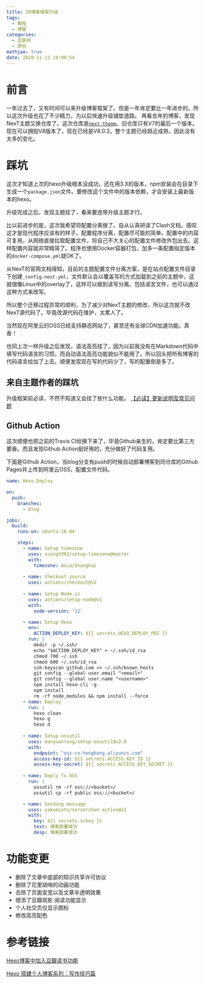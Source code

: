 ```yaml
---
title: 20博客框架升级
tags:
  - 教程
  - 博客
categories:
  - 互联网
  - 原创
mathjax: true
date: 2020-11-13 19:00:54
---
```

# 前言
一年过去了，又有时间可以来升级博客框架了。但是一年肯定要比一年进步的。所以这次升级也花了不少精力，为以后快速升级铺垫道路。
再看去年的博客，发现NexT主题又换仓库了。这次仓库是[`next-theme`](https://github.com/next-theme/hexo-theme-next)。旧仓库只有V7的最后一个版本。
现在可以拥抱V8版本了，现在已经是V8.0.2。整个主题已经趋近成熟，因此没有太多的变化。

# 踩坑

这次才知道上次的hexo升级根本没成功，还在用3.X的版本，npm安装会在目录下生成一个`package.json`文件。要修改这个文件中的版本依赖，才会安装上最新版本的hexo。

升级完成之后，发现主题挂了，看来要连带升级主题才行。

比以前进步的是，这次我希望将配置分离做了。自从认真研读了Clash文档，感叹这才是现代程序应该有的样子。配置程序分离，配置尽可能的简单。配置中的内容可复用，从网络直接拉取配置文件，将自己不大关心的配置文件修改外包出去。这样配置内容就非常精简了。程序也使用Docker容器打包，加多一条配置指定版本的`docker-compose.yml`就OK了。

从NexT的官网文档得知，目前的主题配置文件分离方案，是在站点配置文件目录下创建`_config.next.yml`，文件默认会以覆盖写的方式加载到之前的主题中，这就很像Linux中的overlay了，这样可以做到读写分离。包括语言文件，也可以通过这种方式来改写。

所以整个迁移过程异常的顺利，为了减少对NexT主题的修改，所以这次就不改NexT源代码了。毕竟改源代码在维护，太累人了。

当然现在阿里云的OSS已经支持静态网站了，甚至还有全球CDN加速功能。真香！

也同上次一样升级之后发现，语法高亮挂了，因为以前我没有在Markdown代码中填写代码语言的习惯。而自动语法高亮功能貌似不能用了。所以回头把所有博客的代码语言给加了上去。顺便发现现在写的代码少了，写的配置倒是多了。

## 来自主题作者的踩坑
升级框架前必读，不然不知道又会挂了些什么功能。
[【必读】更新说明及常见问题](https://github.com/next-theme/hexo-theme-next/issues/4)

## Github Action

这次顺便也把之前的Travis CI给换下来了，毕竟Github亲生的，肯定要比第三方要香。而且发现Github Action挺好用的，充分做好了代码复用。

下面是Github Action，当blog分支有push的时候自动部署博客到同仓库的Github Pages并上传到阿里云OSS，配置文件代码。

```yml .github/workflows/deploy.yml
name: Hexo Deploy

on:
  push:
    branches:
      - blog

jobs:
  build:
    runs-on: ubuntu-18.04

    steps:
      - name: Setup timezone
        uses: zcong1993/setup-timezone@master
        with:
          timezone: Asia/Shanghai
          
      - name: Checkout source
        uses: actions/checkout@v2
          
      - name: Setup Node.js
        uses: actions/setup-node@v1
        with:
          node-version: '12'

      - name: Setup Hexo
        env:
          ACTION_DEPLOY_KEY: ${{ secrets.HEXO_DEPLOY_PRI }}
        run: |
          mkdir -p ~/.ssh/
          echo "$ACTION_DEPLOY_KEY" > ~/.ssh/id_rsa
          chmod 700 ~/.ssh
          chmod 600 ~/.ssh/id_rsa
          ssh-keyscan github.com >> ~/.ssh/known_hosts
          git config --global user.email "<email>"
          git config --global user.name "<username>"
          npm install hexo-cli -g
          npm install
          rm -rf node_modules && npm install --force
      - name: Deploy
        run: |
          hexo clean
          hexo g
          hexo d
          
      - name: Setup ossutil
        uses: manyuanrong/setup-ossutil@v2.0
        with:
          endpoint: "oss-cn-hongkong.aliyuncs.com"
          access-key-id: ${{ secrets.ACCESS_KEY_ID }}
          access-key-secret: ${{ secrets.ACCESS_KEY_SECRET }}
    
      - name: Deply To OSS
        run: |
          ossutil rm -rf oss://<bucket>/
          ossutil cp -rf public oss://<bucket>/ 

      - name: Sending message
        uses: yakumioto/serverchan-action@v1
        with:
          key: ${{ secrets.sckey }}
          text: 博客部署成功
          desp: 博客部署成功
```

# 功能变更

- 删除了文章中底部的知识共享许可协议
- 删除了花里胡哨的动画功能
- 去除了页面变宽以及文章半透明效果
- 增添了豆瓣观影 阅读功能显示
- 个人社交页仅显示图标
- 修改高亮配色

# 参考链接

[Hexo博客中加入豆瓣读书功能](https://blog.csdn.net/weixin_42073018/article/details/89600027)

[Hexo 搭建个人博客系列：写作技巧篇](http://yearito.cn/posts/hexo-writing-skills.html)